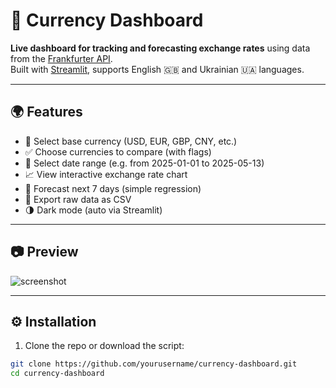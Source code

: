 # 💱 Currency Dashboard

**Live dashboard for tracking and forecasting exchange rates** using data from the [Frankfurter API](https://www.frankfurter.app/).  
Built with [Streamlit](https://streamlit.io), supports English 🇬🇧 and Ukrainian 🇺🇦 languages.

---

## 🌍 Features

- 🔄 Select base currency (USD, EUR, GBP, CNY, etc.)
- ✅ Choose currencies to compare (with flags)
- 📅 Select date range (e.g. from 2025-01-01 to 2025-05-13)
- 📈 View interactive exchange rate chart
- 🔮 Forecast next 7 days (simple regression)
- 💾 Export raw data as CSV
- 🌗 Dark mode (auto via Streamlit)

---

## 📷 Preview

![screenshot](preview.png) <!-- Replace with your real screenshot file -->

---

## ⚙️ Installation

1. Clone the repo or download the script:

```bash
git clone https://github.com/yourusername/currency-dashboard.git
cd currency-dashboard
